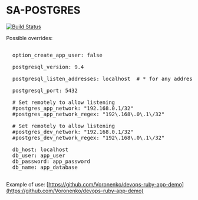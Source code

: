 SA-POSTGRES
===========

[![Build Status](https://travis-ci.org/softasap/sa-postgres.svg?branch=master)](https://travis-ci.org/softasap/sa-postgres)

Possible overrides:

<pre>

  option_create_app_user: false

  postgresql_version: 9.4

  postgresql_listen_addresses: localhost  # * for any address

  postgresql_port: 5432

  # Set remotely to allow listening
  #postgres_app_network: "192.168.0.1/32"
  #postgres_app_network_regex: "192\.168\.0\.1\/32"

  # Set remotely to allow listening
  #postgres_dev_network: "192.168.0.1/32"
  #postgres_dev_network_regex: "192\.168\.0\.1\/32"

  db_host: localhost
  db_user: app_user
  db_password: app_password
  db_name: app_database

</pre>

Example of use: [https://github.com/Voronenko/devops-ruby-app-demo](https://github.com/Voronenko/devops-ruby-app-demo)
